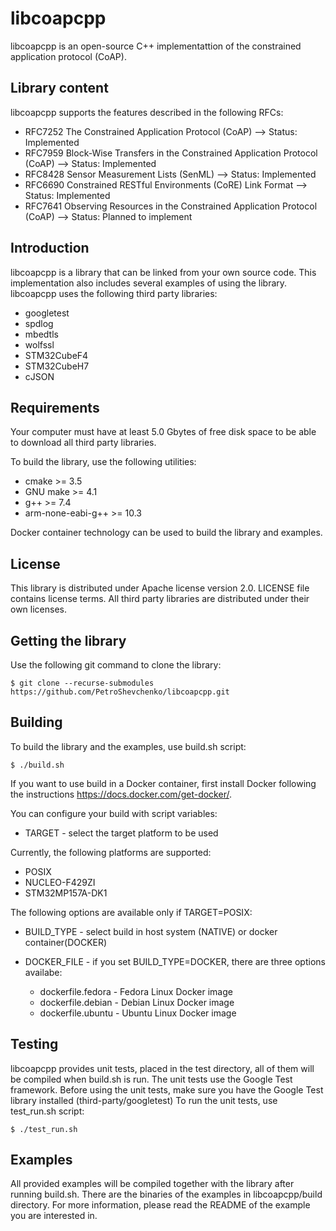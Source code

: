 # libcoapcpp

libcoapcpp is an open-source C++ implementattion of the constrained application protocol (CoAP).

## Library content

libcoapcpp supports the features described in the following RFCs:
* RFC7252 The Constrained Application Protocol (CoAP) 							--> Status: Implemented
* RFC7959 Block-Wise Transfers in the Constrained Application Protocol (CoAP) 	--> Status: Implemented
* RFC8428 Sensor Measurement Lists (SenML) 										--> Status: Implemented
* RFC6690 Constrained RESTful Environments (CoRE) Link Format 					--> Status: Implemented
* RFC7641 Observing Resources in the Constrained Application Protocol (CoAP) 	--> Status: Planned to implement 

## Introduction
libcoapcpp is a library that can be linked from your own source code.
This implementation also includes several examples of using the library.
libcoapcpp uses the following third party libraries:
* googletest
* spdlog
* mbedtls
* wolfssl
* STM32CubeF4
* STM32CubeH7
* cJSON

## Requirements
Your computer must have at least 5.0 Gbytes of free disk space to be able to download all third party libraries. 

To build the library, use the following utilities:
* cmake >= 3.5
* GNU make >= 4.1
* g++ >= 7.4
* arm-none-eabi-g++ >= 10.3

Docker container technology can be used to build the library and examples.

## License
This library is distributed under Apache license version 2.0.
LICENSE file contains license terms.
All third party libraries are distributed under their own licenses.

## Getting the library
Use the following git command to clone the library:

`$ git clone --recurse-submodules https://github.com/PetroShevchenko/libcoapcpp.git` 

## Building
To build the library and the examples, use build.sh script:

`$ ./build.sh`

If you want to use build in a Docker container, first install Docker
following the instructions https://docs.docker.com/get-docker/. 

You can configure your build with script variables:
* TARGET - select the target platform to be used

Currently, the following platforms are supported:
* POSIX
* NUCLEO-F429ZI
* STM32MP157A-DK1

The following options are available only if TARGET=POSIX:
* BUILD_TYPE - select build in host system (NATIVE) or docker container(DOCKER)
* DOCKER_FILE - if you set BUILD_TYPE=DOCKER, there are three options availabe:

	- dockerfile.fedora - Fedora Linux Docker image
	- dockerfile.debian - Debian Linux Docker image
	- dockerfile.ubuntu - Ubuntu Linux Docker image

## Testing
libcoapcpp provides unit tests, placed in the test directory, all of them will be compiled when build.sh is run.
The unit tests use the Google Test framework. 
Before using the unit tests, make sure you have the Google Test library installed (third-party/googletest)
To run the unit tests, use test_run.sh script:

`$ ./test_run.sh`   

## Examples
All provided examples will be compiled together with the library after running build.sh.
There are the binaries of the examples in libcoapcpp/build directory.
For more information, please read the README of the example you are interested in.